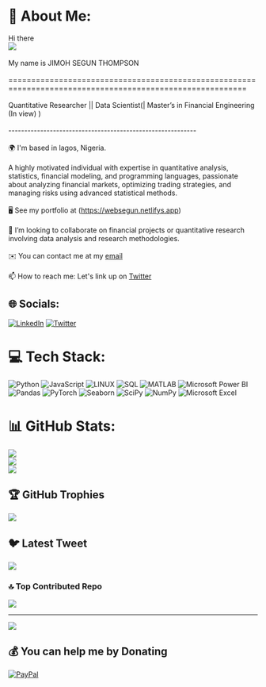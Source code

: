 # 💫 About Me:
Hi there<br>![](https://user-images.githubusercontent.com/18350557/176309783-0785949b-9127-417c-8b55-ab5a4333674e.gif)<br><br>My name is JIMOH SEGUN THOMPSON<br><br>==========================================================================================================<br><br>Quantitative Researcher || Data Scientist(| Master’s in Financial Engineering (In view) )<br><br>-----------------------------------------------------------<br><br>🌍 I'm based in lagos, Nigeria. <br> <br> A highly motivated individual with expertise in quantitative analysis, statistics, financial modeling, and programming languages, passionate about analyzing financial markets, optimizing trading strategies, and managing risks using advanced statistical methods. <br> <br>🖥️ See my portfolio at (https://websegun.netlifys.app)<br>
 <br>👯 I’m looking to collaborate on financial projects or quantitative research involving data analysis and research methodologies.<br><br>✉️ You can contact me at my [email](jimohsegun13@gmail.com)<br><br>📫 How to reach me: Let's link up on [Twitter](hhttps://twitter.com/jimohThompson)<br>

## 🌐 Socials:
[![LinkedIn](https://img.shields.io/badge/LinkedIn-%230077B5.svg?logo=linkedin&logoColor=white)](https://linkedin.com/in/https://www.linkedin.com/in/segun-jimoh/) [![Twitter](https://img.shields.io/badge/Twitter-%231DA1F2.svg?logo=Twitter&logoColor=white)](https://twitter.com/jimohThompson) 

# 💻 Tech Stack:
![Python](https://img.shields.io/badge/python-%233776AB.svg?style=for-the-badge&logo=python&logoColor=white) ![JavaScript](https://img.shields.io/badge/javascript-%23323330.svg?style=for-the-badge&logo=javascript&logoColor=%23F7DF1E) ![LINUX](https://img.shields.io/badge/Linux-FCC624?style=for-the-badge&logo=linux&logoColor=black) ![SQL](https://img.shields.io/badge/SQL-%23025E8C.svg?style=for-the-badge&logo=amazon-dynamodb&logoColor=white) ![MATLAB](https://img.shields.io/badge/MATLAB-%23E67C73.svg?style=for-the-badge&logo=matlab&logoColor=white)
  ![Microsoft Power BI](https://img.shields.io/badge/Microsoft_Power_BI-%23F2C811.svg?style=for-the-badge&logo=microsoft-power-bi&logoColor=white) ![Pandas](https://img.shields.io/badge/Pandas-%23150458.svg?style=for-the-badge&logo=pandas&logoColor=white) ![PyTorch](https://img.shields.io/badge/PyTorch-%23EE4C2C.svg?style=for-the-badge&logo=pytorch&logoColor=white) ![Seaborn](https://img.shields.io/badge/Seaborn-%230A3C4D.svg?style=for-the-badge&logo=seaborn&logoColor=white) ![SciPy](https://img.shields.io/badge/SciPy-%230C6AC4.svg?style=for-the-badge&logo=scipy&logoColor=white) ![NumPy](https://img.shields.io/badge/NumPy-%230F5C7E.svg?style=for-the-badge&logo=numpy&logoColor=white)
  ![Microsoft Excel](https://img.shields.io/badge/Microsoft_Excel-%234B91D4.svg?style=for-the-badge&logo=microsoft-excel&logoColor=white)








# 📊 GitHub Stats:
![](https://github-readme-stats.vercel.app/api?username=JimohSegun&theme=radical&hide_border=true&include_all_commits=false&count_private=true)<br/>
![](https://github-readme-streak-stats.herokuapp.com/?user=JimohSegun&theme=radical&hide_border=true)<br/>
![](https://github-readme-stats.vercel.app/api/top-langs/?username=JimohSegun&theme=radical&hide_border=true&include_all_commits=false&count_private=true&layout=compact)

## 🏆 GitHub Trophies
![](https://github-profile-trophy.vercel.app/?username=JimohSegun&theme=radical&no-frame=false&no-bg=true&margin-w=4)

## 🐦 Latest Tweet
[![](https://gtce.itsvg.in/api?username=https://twitter.com/jimohThompson)](https://github.com/VishwaGauravIn/github-twitter-card-embed)

### 🔝 Top Contributed Repo
![](https://github-contributor-stats.vercel.app/api?username=JimohSegun&limit=5&theme=dark&combine_all_yearly_contributions=true)

---
[![](https://visitcount.itsvg.in/api?id=JimohSegun&icon=6&color=0)](https://visitcount.itsvg.in)

  ## 💰 You can help me by Donating
[![PayPal](https://img.shields.io/badge/PayPal-00457C?style=for-the-badge&logo=paypal&logoColor=white)](https://paypal.me/jimohsegun?country.x=AE&locale.x=en_US)

  
<!-- Proudly created with GPRM ( https://gprm.itsvg.in ) -->
